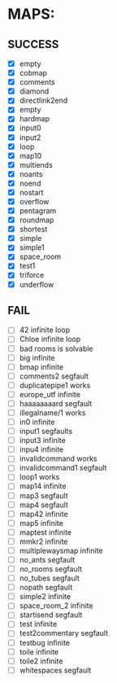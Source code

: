 # MAPS:

## SUCCESS
 - [x] empty
 - [x] cobmap
 - [x] comments
 - [x] diamond
 - [x] directlink2end
 - [x] empty
 - [x] hardmap
 - [x] input0
 - [x] input2
 - [x] loop
 - [x] map10
 - [x] multiends
 - [x] noants
 - [x] noend
 - [x] nostart
 - [x] overflow
 - [x] pentagram
 - [x] roundmap
 - [x] shortest
 - [x] simple
 - [x] simple1
 - [x] space\_room
 - [x] test1
 - [x] triforce
 - [x] underflow

## FAIL
 - [ ] 42
 	infinite loop
 - [ ] Chloe
 	infinite loop
 - [ ] bad rooms
 	is solvable
 - [ ] big
 	infinite
 - [ ] bmap
 	infinite
 - [ ] comments2
 	segfault
 - [ ] duplicatepipe1
 	works
 - [ ] europe\_utf
 	infinite
 - [ ] haaaaaaaard
 	segfault
 - [ ] illegalname\/1
 	works
 - [ ] in0
 	infinite
 - [ ] input1
 	segfaults
 - [ ] input3
 	infinite
 - [ ] inpu4
 	infinite
 - [ ] invalidcommand
 	works
 - [ ] invalidcommand1
 	segfault
 - [ ] loop1
 	works
 - [ ] map14
 	infinite
 - [ ] map3
 	segfault
 - [ ] map4
 	segfault
 - [ ] map42
 	infinite
 - [ ] map5
 	infinite
 - [ ] maptest
 	infinite
 - [ ] mmkr2
 	infinite
 - [ ] multiplewaysmap
 	infinite
 - [ ] no\_ants
 	segfault
 - [ ] no\_rooms
 	segfault
 - [ ] no\_tubes
 	segfault
 - [ ] nopath
 	segfault
 - [ ] simple2
 	infinite
 - [ ] space\_room\_2
 	infinite
 - [ ] startisend
 	segfault
 - [ ] test
 	infinite
 - [ ] test2commentary
 	segfault
 - [ ] testbug
 	infinite
 - [ ] toile
 	infinite
 - [ ] toile2
 	infinite
 - [ ] whitespaces
 	segfault
